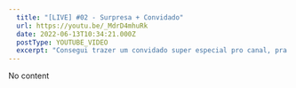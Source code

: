 ```yaml
---
  title: "[LIVE] #02 - Surpresa + Convidado"
  url: https://youtu.be/_MdrD4mhuRk
  date: 2022-06-13T10:34:21.000Z
  postType: YOUTUBE_VIDEO
  excerpt: "Consegui trazer um convidado super especial pro canal, pra ter um bate papo com vocês!"
---
```

  
  No content
  